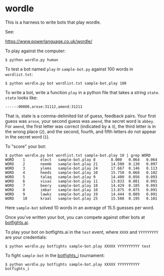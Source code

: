 wordle
======

This is a harness to write bots that play wordle.

See:

https://www.powerlanguage.co.uk/wordle/

To play against the computer:

```
$ python wordle.py human
```

To test a bot named `play` in `sample-bot.py` against 100 words in `wordlist.txt`:

```
$ python wordle.py bot wordlist.txt sample-bot.play 100
```

To write a bot, write a function `play` in a python file that takes a
string `state`. `state` looks like:

```-----:00000,arose:31112,amend:31211```

That is, state is a comma-delimited list of guess, feedback pairs.
Your first guess was `arose`, your second guess was `amend`, the secret word
is `abbey`. For `amend`, the first letter was correct
(indicated by a `3`), the third letter is in the wrong place (`2`),
and the second, fourth, and fifth letters do not appear in the secret word (`1`).

To "score" your bot:

```
$ python wordle.py bot wordlist.txt sample-bot.play 10 | grep WORD
WORD    1       elect   sample-bot.play 8       8.000   0.064   0.064
WORD    2       neemb   sample-bot.play 21      14.500  0.130   0.097
WORD    3       ylems   sample-bot.play 24      17.667  0.146   0.113
WORD    4       heeds   sample-bot.play 10      15.750  0.068   0.102
WORD    5       talaq   sample-bot.play 9       14.400  0.056   0.093
WORD    6       visas   sample-bot.play 11      13.833  0.081   0.091
WORD    7       beery   sample-bot.play 18      14.429  0.105   0.093
WORD    8       imbar   sample-bot.play 10      13.875  0.075   0.091
WORD    9       lawks   sample-bot.play 19      14.444  0.089   0.091
WORD    10      kraal   sample-bot.play 25      15.500  0.195   0.101
```

Here `sample-bot` solved 10 words in an average of 15.5 guesses per word.

Once you've written your bot, you can compete against other bots at
[botfights.ai](https://botfights.ai/).

To play your bot on botfights.ai in the `test` event, where `XXXX` and `YYYYYYYYY`
are your credentials:

```
$ python wordle.py botfights sample-bot.play XXXXX YYYYYYYYYY test
```

To fight `sample-bot` in the [botfights_i](https://botfights.ai/tournament/botfights_i) tournament:

```
$ python wordle.py botfights sample-bot.play XXXXX YYYYYYYYYY botfights_i
```

